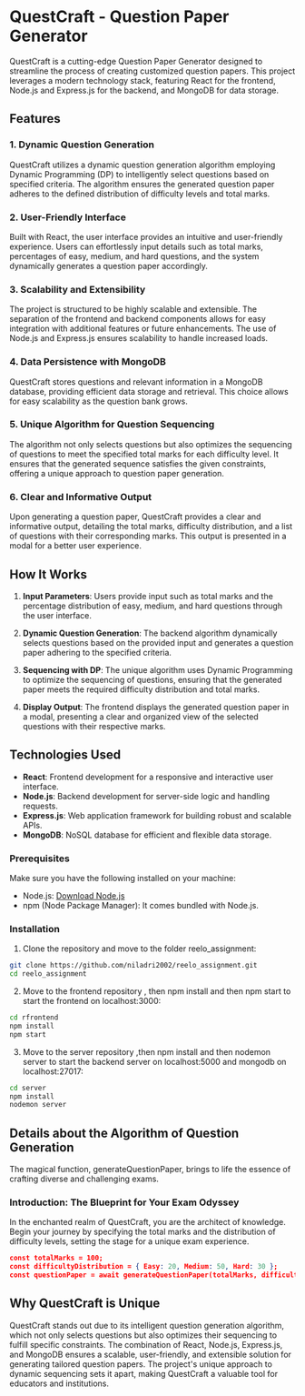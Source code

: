 # QuestCraft - Question Paper Generator

QuestCraft is a cutting-edge Question Paper Generator designed to streamline the process of creating customized question papers. This project leverages a modern technology stack, featuring React for the frontend, Node.js and Express.js for the backend, and MongoDB for data storage.

## Features

### 1. Dynamic Question Generation

QuestCraft utilizes a dynamic question generation algorithm employing Dynamic Programming (DP) to intelligently select questions based on specified criteria. The algorithm ensures the generated question paper adheres to the defined distribution of difficulty levels and total marks.

### 2. User-Friendly Interface

Built with React, the user interface provides an intuitive and user-friendly experience. Users can effortlessly input details such as total marks, percentages of easy, medium, and hard questions, and the system dynamically generates a question paper accordingly.

### 3. Scalability and Extensibility

The project is structured to be highly scalable and extensible. The separation of the frontend and backend components allows for easy integration with additional features or future enhancements. The use of Node.js and Express.js ensures scalability to handle increased loads.

### 4. Data Persistence with MongoDB

QuestCraft stores questions and relevant information in a MongoDB database, providing efficient data storage and retrieval. This choice allows for easy scalability as the question bank grows.

### 5. Unique Algorithm for Question Sequencing

The algorithm not only selects questions but also optimizes the sequencing of questions to meet the specified total marks for each difficulty level. It ensures that the generated sequence satisfies the given constraints, offering a unique approach to question paper generation.

### 6. Clear and Informative Output

Upon generating a question paper, QuestCraft provides a clear and informative output, detailing the total marks, difficulty distribution, and a list of questions with their corresponding marks. This output is presented in a modal for a better user experience.

## How It Works

1. **Input Parameters**: Users provide input such as total marks and the percentage distribution of easy, medium, and hard questions through the user interface.

2. **Dynamic Question Generation**: The backend algorithm dynamically selects questions based on the provided input and generates a question paper adhering to the specified criteria.

3. **Sequencing with DP**: The unique algorithm uses Dynamic Programming to optimize the sequencing of questions, ensuring that the generated paper meets the required difficulty distribution and total marks.

4. **Display Output**: The frontend displays the generated question paper in a modal, presenting a clear and organized view of the selected questions with their respective marks.

## Technologies Used

- **React**: Frontend development for a responsive and interactive user interface.
- **Node.js**: Backend development for server-side logic and handling requests.
- **Express.js**: Web application framework for building robust and scalable APIs.
- **MongoDB**: NoSQL database for efficient and flexible data storage.


### Prerequisites

Make sure you have the following installed on your machine:

- Node.js: [Download Node.js](https://nodejs.org/)
- npm (Node Package Manager): It comes bundled with Node.js.

### Installation

1. Clone the repository and move to the folder reelo_assignment:

```bash
git clone https://github.com/niladri2002/reelo_assignment.git
cd reelo_assignment
```

2. Move to the frontend repository , then npm install and then npm start to start the frontend on localhost:3000:

```bash
cd rfrontend
npm install
npm start
```

3. Move to the server repository ,then npm install and then nodemon server to start the backend server on localhost:5000 and mongodb on localhost:27017:

```bash
cd server
npm install
nodemon server
```

## Details about the Algorithm of Question Generation

The magical function, generateQuestionPaper, brings to life the essence of crafting diverse and challenging exams.

### Introduction: The Blueprint for Your Exam Odyssey
In the enchanted realm of QuestCraft, you are the architect of knowledge. Begin your journey by specifying the total marks and the distribution of difficulty levels, setting the stage for a unique exam experience.

```json
const totalMarks = 100;
const difficultyDistribution = { Easy: 20, Medium: 50, Hard: 30 };
const questionPaper = await generateQuestionPaper(totalMarks, difficultyDistribution);
```


## Why QuestCraft is Unique

QuestCraft stands out due to its intelligent question generation algorithm, which not only selects questions but also optimizes their sequencing to fulfill specific constraints. The combination of React, Node.js, Express.js, and MongoDB ensures a scalable, user-friendly, and extensible solution for generating tailored question papers. The project's unique approach to dynamic sequencing sets it apart, making QuestCraft a valuable tool for educators and institutions.
